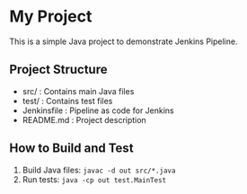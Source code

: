 # My Project

This is a simple Java project to demonstrate Jenkins Pipeline.

## Project Structure

- src/ : Contains main Java files
- test/ : Contains test files
- Jenkinsfile : Pipeline as code for Jenkins
- README.md : Project description

## How to Build and Test

1. Build Java files: `javac -d out src/*.java`
2. Run tests: `java -cp out test.MainTest`
